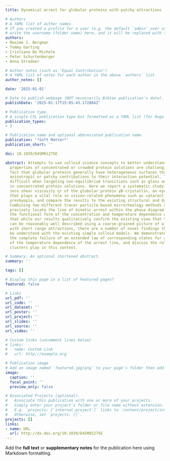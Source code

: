 ```yaml
---
title: Dynamical arrest for globular proteins with patchy attractions

# Authors
# A YAML list of author names
# If you created a profile for a user (e.g. the default `admin` user at `content/authors/admin/`), 
# write the username (folder name) here, and it will be replaced with their full name and linked to their profile.
authors:
- Maxime J. Bergman
- Tommy Garting
- Cristiano De Michele
- Peter Schurtenberger
- Anna Stradner

# Author notes (such as 'Equal Contribution')
# A YAML list of notes for each author in the above `authors` list
author_notes: []

date: '2025-01-01'

# Date to publish webpage (NOT necessarily Bibtex publication's date).
publishDate: '2025-01-17T15:05:43.172884Z'

# Publication type.
# A single CSL publication type but formatted as a YAML list (for Hugo requirements).
publication_types:
- 2

# Publication name and optional abbreviated publication name.
publication: '*Soft Matter*'
publication_short: ''

doi: 10.1039/D4SM01275E

abstract: Attempts to use colloid science concepts to better understand the dynamic
  properties of concentrated or crowded protein solutions are challenging due to the
  fact that globular proteins generally have heterogeneous surfaces that result in
  anisotropic or patchy contributions to their interaction potential. This is particularly
  difficult when targeting non-equilibrium transitions such as glass and gel formation
  in concentrated protein solutions. Here we report a systematic study of the reduced
  zero shear viscosity ηr of the globular protein γB-crystallin, an eye lens protein
  that plays a vital role in vision-related phenomena such as cataract formation or
  presbyopia, and compare the results to the existing structural and dynamic data.
  Combining two different tracer particle-based microrheology methods allows us to
  precisely locate the line of kinetic arrest within the phase diagram and characterize
  the functional form of the concentration and temperature dependence of ηr. We show
  that while our results qualitatively confirm the existing view that this protein
  can be reasonably well described using a coarse-grained picture of a patchy colloid
  with short range attractions, there are a number of novel findings that cannot easily
  be understood with the existing simple colloid models. We demonstrate in particular
  the complete failure of an extended law of corresponding states for a description
  of the temperature dependence of the arrest line, and discuss the role that transient
  clusters play in this context.

# Summary. An optional shortened abstract.
summary: ''

tags: []

# Display this page in a list of Featured pages?
featured: false

# Links
url_pdf: ''
url_code: ''
url_dataset: ''
url_poster: ''
url_project: ''
url_slides: ''
url_source: ''
url_video: ''

# Custom links (uncomment lines below)
# links:
# - name: Custom Link
#   url: http://example.org

# Publication image
# Add an image named `featured.jpg/png` to your page's folder then add a caption below.
image:
  caption: ''
  focal_point: ''
  preview_only: false

# Associated Projects (optional).
#   Associate this publication with one or more of your projects.
#   Simply enter your project's folder or file name without extension.
#   E.g. `projects: ['internal-project']` links to `content/project/internal-project/index.md`.
#   Otherwise, set `projects: []`.
projects: []
links:
- name: URL
  url: http://dx.doi.org/10.1039/D4SM01275E
---
```


Add the **full text** or **supplementary notes** for the publication here using Markdown formatting.
